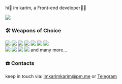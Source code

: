 <p>
hi👋 im karim, a Front-end developer🧑‍💻
</p>

<!---<img src="https://github-readme-stats.vercel.app/api?username=imkarimkarim&show_icons=true&hide_border=false&line_height=20&title_color=000&icon_color=1b93c9&show_owner=true" /> -->
<img align="center" src="https://github-readme-stats.vercel.app/api/top-langs/?username=imkarimkarim&hide_border=false&title_color=000&layout=compact" />

### 🛠️ Weapons of Choice

<p>
  <p>
    <img src="https://img.shields.io/badge/-HTML-E45028?style=flat-square&logo=HTML5&logoColor=white"/>
    <img src="https://img.shields.io/badge/-CSS-2862E9?style=flat-square&logo=CSS3&logoColor=white"/>
    <img src="https://img.shields.io/badge/-Tailwind-0A1020?style=flat-square&logo=tailwindcss&logoColor=30A1D6"/>
    <img src="https://img.shields.io/badge/-JavaScript-F7DF1D?style=flat-square&logo=JavaScript&logoColor=black"/>
    <img src="https://img.shields.io/badge/-TypeScript-3178C6?style=flat-square&logo=TypeScript&logoColor=white"/>
    <img src="https://img.shields.io/badge/-React-20232A?style=flat-square&logo=React&logoColor=61DAFB"/>
    <img src="https://img.shields.io/badge/-MUI-001E3C?style=flat-square&logo=MUI&logoColor=007FFF"/>
    <!--- <img src="https://img.shields.io/badge/-Node.js-588255?style=flat-square&logo=Node.js&logoColor=000000"/> -->
    <!--- <img src="https://img.shields.io/badge/-express-fff?style=flat-square&logo=Express&logoColor=black"/> -->
    <!--- <img src="https://img.shields.io/badge/-React Native-black?style=flat-square&logo=React&logoColor=61dafb"/> -->
    <br />
    <!--- <img src="https://img.shields.io/badge/-Electron-272a37?style=flat-square&logo=Electron&logoColor=white"/> -->
    <img src="https://img.shields.io/badge/-Next.js-000000?style=flat-square&logo=Next.js&logoColor=white"/>
    <img src="https://img.shields.io/badge/-Astro-1A183A?style=flat-square&logo=Astro&logoColor=9333EA"/>
    <img src="https://img.shields.io/badge/-PocketBase-ffffff?style=flat-square&logo=PocketBase&logoColor=000000"/>
    <!--- Go  -->
    <!--- <img src="https://img.shields.io/badge/-Svelte-ff3e00?style=flat-square&logo=Svelte&logoColor=white"/>  -->
    <!--- <img src="https://img.shields.io/badge/-Vite-A254FD?style=flat-square&logo=Vite&logoColor=FECE29"/> -->
    <!--- WASM  -->
    <img src="https://img.shields.io/badge/-Cypress-1B1E2E?style=flat-square&logo=Cypress&logoColor=6FD5AA"/>
    <!--- <img src="https://img.shields.io/badge/-NestJS-ea2745?style=flat-square&logo=NestJS&logoColor=black"/> -->
    <!--- Python  -->
    <!--- WebRTC  -->
    <!--- <img src="https://img.shields.io/badge/-MySQL-F29111?style=flat-square&logo=MySQL&logoColor=white"/>  --> 
    <!--- <img src="https://img.shields.io/badge/-MongoDB-116149?style=flat-square&logo=MongoDB&logoColor=white"/> -->
    <!--- <img src="https://img.shields.io/badge/-SQL-ffffff?style=flat-square&logo=MySQL&logoColor=D88700"/> -->
    <!--- <img src="https://img.shields.io/badge/-Redis-d43013?style=flat-square&logo=Redis&logoColor=white"/> --> 
    <!---<img src="https://img.shields.io/badge/-VSCodium-368FED?style=flat-square&logo=VSCodium&logoColor=white"/> --> 
    <!---<img src="https://img.shields.io/badge/-Git-F44D27?style=flat-square&logo=Git&logoColor=white"/> --> 
    <!--- <img src="https://img.shields.io/badge/-Npm-CB3837?style=flat-square&logo=Npm&logoColor=white"/> -->
    <!--- <img src="https://img.shields.io/badge/-Yarn-2B8AB5?style=flat-square&logo=Yarn&logoColor=white"/> --> 
    <!--- <img src="https://img.shields.io/badge/-Pnpm-4E4E4E?style=flat-square&logo=pnpm&logoColor=F9AD01"/> --> 
    <!--- <img src="https://img.shields.io/badge/-ESLint-4B32C3?style=flat-square&logo=ESLint&logoColor=white"/> -->
    <!--- <img src="https://img.shields.io/badge/-Prettier-1A2B34?style=flat-square&logo=Prettier&logoColor=pink"/> -->
    <!--- <img src="https://img.shields.io/badge/-Linux-020204?style=flat-square&logo=Linux&logoColor=F7BE0D"/> -->
    <!--- <img src="https://img.shields.io/badge/-Windows-094596?style=flat-square&logo=Windows&logoColor=white"/> -->
    <!--- <img src="https://img.shields.io/badge/-Trello-0079BF?style=flat-square&logo=Trello&logoColor=white"/> -->  
    and many more...
  </p>
<p>
 
### ☎️ Contacts
 
keep in touch via: <a href="mailto:imkarimkarim@pm.me">imkarimkarim@pm.me</a> or <a href="https://t.me/imkarimkarim47">Telegram</a>
